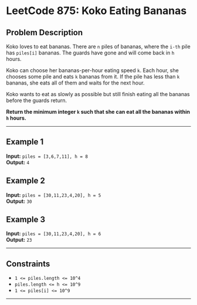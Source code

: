 # LeetCode 875: Koko Eating Bananas

## Problem Description
Koko loves to eat bananas. There are `n` piles of bananas, where the `i-th` pile has `piles[i]` bananas. The guards have gone and will come back in `h` hours.

Koko can choose her bananas-per-hour eating speed `k`. Each hour, she chooses some pile and eats `k` bananas from it. If the pile has less than `k` bananas, she eats all of them and waits for the next hour.

Koko wants to eat as slowly as possible but still finish eating all the bananas before the guards return.

**Return the minimum integer `k` such that she can eat all the bananas within `h` hours.**

---

## Example 1
**Input:** `piles = [3,6,7,11], h = 8`  
**Output:** `4`

## Example 2
**Input:** `piles = [30,11,23,4,20], h = 5`  
**Output:** `30`

## Example 3
**Input:** `piles = [30,11,23,4,20], h = 6`  
**Output:** `23`

---

## Constraints
- `1 <= piles.length <= 10^4`
- `piles.length <= h <= 10^9`
- `1 <= piles[i] <= 10^9`

---
